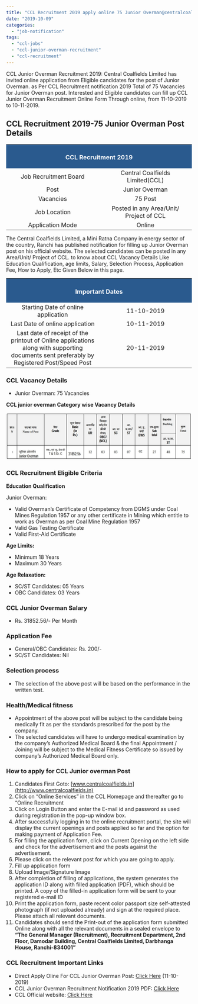 ```yaml
---
title: "CCL Recruitment 2019 apply online 75 Junior Overman@centralcoalfields.in"
date: "2019-10-09"
categories: 
  - "job-notification"
tags: 
  - "ccl-jobs"
  - "ccl-junior-overman-recruitment"
  - "ccl-recruitment"
---
```


CCL Junior Overman Recruitment 2019: Central Coalfields Limited has invited online application from Eligible candidates for the post of Junior Overman. as Per CCL Recruitment notification 2019 Total of 75 Vacancies for Junior Overman post. Interested and Eligible candidates can fill up CCL Junior Overman Recruitment Online Form Through online, from 11-10-2019 to 10-11-2019.

## CCL Recruitment 2019-75 Junior Overman Post Details

<table style="border-collapse: collapse; width: 100%;"><tbody><tr><td style="width: 50%; background-color: #2a5a8e; text-align: center;" colspan="2"><h3><span style="color: #ffffff;">CCL Recruitment 2019</span></h3></td></tr><tr><td style="width: 50%; text-align: center;"><span style="font-size: 12pt;">Job Recruitment Board</span></td><td style="width: 50%; text-align: center;"><span style="font-size: 12pt;">Central Coalfields Limited(CCL)</span></td></tr><tr><td style="width: 50%; text-align: center;"><span style="font-size: 12pt;">Post</span></td><td style="width: 50%; text-align: center;"><span style="font-size: 12pt;">Junior Overman</span></td></tr><tr><td style="width: 50%; text-align: center;"><span style="font-size: 12pt;">Vacancies</span></td><td style="width: 50%; text-align: center;"><span style="font-size: 12pt;">75 Post</span></td></tr><tr><td style="width: 50%; text-align: center;"><span style="font-size: 12pt;">Job Location</span></td><td style="width: 50%; text-align: center;"><span style="font-size: 12pt;">Posted in any Area/Unit/ Project of CCL</span></td></tr><tr><td style="width: 50%; text-align: center;"><span style="font-size: 12pt;">Application Mode</span></td><td style="width: 50%; text-align: center;"><span style="font-size: 12pt;">Online</span></td></tr></tbody></table>

The Central Coalfields Limited, a Mini Ratna Company in energy sector of the country, Ranchi has published notification for filling up Junior Overman post on his official website. The selected candidates can be posted in any Area/Unit/ Project of CCL. to know about CCL Vacancy Details Like Education Qualification, age limits, Salary, Selection Process, Application Fee, How to Apply, Etc Given Below in this page.

<table style="border-collapse: collapse; width: 100%;"><tbody><tr><td style="width: 50%; background-color: #2a5a8e;" colspan="2"><h3 style="text-align: center;"><span style="color: #ffffff;">Important Dates</span></h3></td></tr><tr><td style="width: 50%; text-align: center;"><span style="font-size: 12pt;">Starting Date of online application</span></td><td style="width: 50%; text-align: center;"><span style="font-size: 12pt;">11-10-2019</span></td></tr><tr><td style="width: 50%; text-align: center;"><span style="font-size: 12pt;">Last Date of online application</span></td><td style="width: 50%; text-align: center;"><span style="font-size: 12pt;">10-11-2019</span></td></tr><tr><td style="width: 50%; text-align: center;"><span style="font-size: 12pt;">Last date of receipt of the printout of Online applications along with supporting </span><span style="font-size: 12pt;">documents sent preferably by Registered Post/Speed Post</span></td><td style="width: 50%; text-align: center;"><span style="font-size: 12pt;">20-11-2019</span></td></tr></tbody></table>

### CCL Vacancy Details

- Junior Overman: 75 Vacancies

**CCL junior overman Category wise Vacancy Details**

![CCL junior overman category wise Vacancy Details](images/CCL-junior-overman-category-wise-Vacancy-Details.jpg)

### CCL Recruitment Eligible Criteria

**Education Qualification**

Junior Overman:

- Valid Overman’s Certificate of Competency from DGMS under Coal Mines Regulation 1957 or any other certificate in Mining which entitle to work as Overman as per Coal Mine Regulation 1957
- Valid Gas Testing Certificate
- Valid First-Aid Certificate

**Age Limits:**

- Minimum 18 Years
- Maximum 30 Years 

**Age Relaxation:**

- SC/ST Candidates: 05 Years
- OBC Candidates: 03 Years

### CCL Junior Overman Salary

- Rs. 31852.56/- Per Month

### Application Fee

- General/OBC Candidates: Rs. 200/-
- SC/ST Candidates: Nil

### Selection process

- The selection of the above post will be based on the performance in the written test.

### Health/Medical fitness

- Appointment of the above post will be subject to the candidate being medically fit as per the standards prescribed for the post by the company.
- The selected candidates will have to undergo medical examination by the company’s Authorized Medical Board & the final Appointment / Joining will be subject to the Medical Fitness Certificate so issued by company’s Authorized Medical Board only.

### How to apply for CCL Junior overman Post

1. Candidates First Goto: [www.centralcoalfields.in](http://www.centralcoalfields.in)
2. Click on “Online Services” in the CCL Homepage and thereafter go to “Online Recruitment
3. Click on Login Button and enter the E-mail id and password as used during registration in the pop-up window box.
4. After successfully logging in to the online recruitment portal, the site will display the current openings and posts applied so far and the option for making payment of Application Fee.
5. For filling the application form, click on Current Opening on the left side and check for the advertisement and the posts against the advertisement.
6. Please click on the relevant post for which you are going to apply.
7. Fill up application form
8. Upload Image/Signature Image
9. After completion of filling of applications, the system generates the application ID along with filled application (PDF), which should be printed. A copy of the filled-in application form will be sent to your registered e-mail ID
10. Print the application form, paste recent color passport size self-attested photograph (if not uploaded already) and sign at the required place. Please attach all relevant documents.
11. Candidates should send the Print-out of the application form submitted Online along with all the relevant documents in a sealed envelope to **“The General Manager (Recruitment), Recruitment Department, 2nd Floor, Damodar Building, Central Coalfields Limited, Darbhanga House, Ranchi-834001”**

### CCL Recruitment Important Links

- Direct Apply Oline For CCL Junior Overman Post: [Click Here](http://210.212.20.47:50002/OurPeople/OnlineApplications/welcome1.php) (11-10-2019)
- CCL Junior Overman Recruitment Notification 2019 PDF: [Click Here](https://freegovtjobalert.in/wp-content/uploads/2019/10/Notification-Central-Coalfields-Limited-Jr-Overman-Posts.pdf)
- CCL Official website: [Click Here](http://www.centralcoalfields.in)
